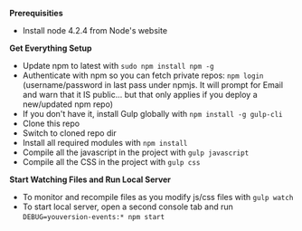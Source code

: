 **Prerequisities**

 * Install node 4.2.4 from Node's website

**Get Everything Setup**

 * Update npm to latest with `sudo npm install npm -g`
 * Authenticate with npm so you can fetch private repos: `npm login` (username/password in last pass under npmjs. It will prompt for Email and warn that it IS public... but that only applies if you deploy a new/updated npm repo)
 * If you don't have it, install Gulp globally with `npm install -g gulp-cli`
 * Clone this repo
 * Switch to cloned repo dir
 * Install all required modules with `npm install`
 * Compile all the javascript in the project with `gulp javascript`
 * Compile all the CSS in the project with `gulp css`


**Start Watching Files and Run Local Server**

 * To monitor and recompile files as you modify js/css files with `gulp watch`
 * To start local server, open a second console tab and run `DEBUG=youversion-events:* npm start`
 